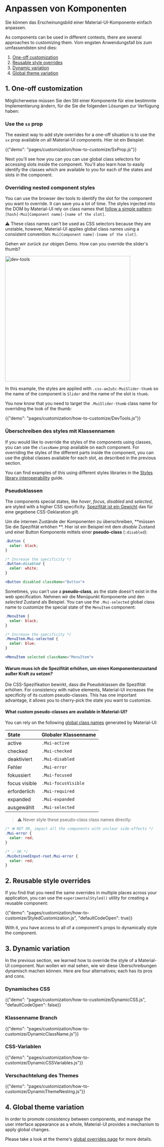 # Anpassen von Komponenten

<p class="description">Sie können das Erscheinungsbild einer Material-UI-Komponente einfach anpassen.</p>

As components can be used in different contexts, there are several approaches to customizing them. Vom engsten Anwendungsfall bis zum umfassendsten sind dies:

1. [One-off customization](#1-one-off-customization)
1. [Reusable style overrides](#2-reusable-style-overrides)
1. [Dynamic variation](#3-dynamic-variation)
1. [Global theme variation](#4-global-theme-variation)

## 1. One-off customization

Möglicherweise müssen Sie den Stil einer Komponente für eine bestimmte Implementierung ändern, für die Sie die folgenden Lösungen zur Verfügung haben:

### Use the `sx` prop

The easiest way to add style overrides for a one-off situation is to use the `sx` prop available on all Material-UI components. Hier ist ein Beispiel:

{{"demo": "pages/customization/how-to-customize/SxProp.js"}}

Next you'll see how you can you can use global class selectors for accessing slots inside the component. You'll also learn how to easily identify the classes which are available to you for each of the states and slots in the component.

### Overriding nested component styles

You can use the browser dev tools to identify the slot for the component you want to override. It can save you a lot of time. The styles injected into the DOM by Material-UI rely on class names that [follow a simple pattern](/styles/advanced/#class-names): `[hash]-Mui[Component name]-[name of the slot]`.

⚠️ These class names can't be used as CSS selectors because they are unstable, however, Material-UI applies global class names using a consistent convention: `Mui[Component name]-[name of the slot]`.

Gehen wir zurück zur obigen Demo. How can you override the slider's thumb?

<img src="/static/images/customization/dev-tools.png" alt="dev-tools" width="406" />

In this example, the styles are applied with `.css-ae2u5c-MuiSlider-thumb` so the name of the component is `Slider` and the name of the slot is `thumb`.

You now know that you need to target the `.MuiSlider-thumb` class name for overriding the look of the thumb:

{{"demo": "pages/customization/how-to-customize/DevTools.js"}}

### Überschreiben des styles mit Klassennamen

If you would like to override the styles of the components using classes, you can use the `className` prop available on each component. For overriding the styles of the different parts inside the component, you can use the global classes available for each slot, as described in the previous section.

You can find examples of this using different styles libraries in the [Styles library interoperability](/guides/interoperability/) guide.

### Pseudoklassen

The components special states, like *hover*, *focus*, *disabled* and *selected*, are styled with a higher CSS specificity. [Spezifität ist ein Gewicht](https://developer.mozilla.org/en-US/docs/Web/CSS/Specificity) das für eine gegebene CSS-Deklaration gilt.

Um die internen Zustände der Komponenten zu überschreiben, **müssen Sie die Spezifität erhöhen **. Hier ist ein Beispiel mit dem *disable* Zustand und einer Button Komponente mittels einer **pseudo-class** (`:disabled`):

```css
.Button {
  color: black;
}

/* Increase the specificity */
.Button:disabled {
  color: white;
}
```

```jsx
<Button disabled className="Button">
```

Sometimes, you can't use a **pseudo-class**, as the state doesn't exist in the web specification. Nehmen wir die Menüpunkt Komponente und den *selected* Zustand als Beispiel. You can use the `.Mui-selected` global class name to customize the special state of the `MenuItem` component:

```css
.MenuItem {
  color: black;
}

/* Increase the specificity */
.MenuItem.Mui-selected {
  color: blue;
}
```

```jsx
<MenuItem selected className="MenuItem">
```

#### Warum muss ich die Spezifität erhöhen, um einen Komponentenzustand außer Kraft zu setzen?

Die CSS-Spezifikation bewirkt, dass die Pseudoklassen die Spezifität erhöhen. For consistency with native elements, Material-UI increases the specificity of its custom pseudo-classes. This has one important advantage, it allows you to cherry-pick the state you want to customize.

#### What custom pseudo-classes are available in Material-UI?

You can rely on the following [global class names](/styles/advanced/#with-material-ui-core) generated by Material-UI:

| State         | Globaler Klassenname |
|:------------- |:-------------------- |
| active        | `.Mui-active`        |
| checked       | `.Mui-checked`       |
| deaktiviert   | `.Mui-disabled`      |
| Fehler        | `.Mui-error`         |
| fokussiert    | `.Mui-focused`       |
| focus visible | `.Mui-focusVisible`  |
| erforderlich  | `.Mui-required`      |
| expanded      | `.Mui-expanded`      |
| ausgewählt    | `.Mui-selected`      |

> ⚠️ Never style these pseudo-class class names directly:

```css
/* ❌ NOT OK, impact all the components with unclear side-effects */
.Mui-error {
  color: red;
}

/* ✅ OK */
.MuiOutinedInput-root.Mui-error {
  color: red;
}
```

## 2. Reusable style overrides

If you find that you need the same overrides in multiple places across your application, you can use the `experimentalStyled()` utility for creating a reusable component:

{{"demo": "pages/customization/how-to-customize/StyledCustomization.js", "defaultCodeOpen": true}}

With it, you have access to all of a component's props to dynamically style the component.

## 3. Dynamic variation

In the previous section, we learned how to override the style of a Material-UI component. Nun wollen wir mal sehen, wie wir diese Überschreibungen dynamisch machen können. Here are four alternatives; each has its pros and cons.

### Dynamisches CSS

{{"demo": "pages/customization/how-to-customize/DynamicCSS.js", "defaultCodeOpen": false}}

### Klassenname Branch

{{"demo": "pages/customization/how-to-customize/DynamicClassName.js"}}

### CSS-Variablen

{{"demo": "pages/customization/how-to-customize/DynamicCSSVariables.js"}}

### Verschachtelung des Themes

{{"demo": "pages/customization/how-to-customize/DynamicThemeNesting.js"}}

## 4. Global theme variation

In order to promote consistency between components, and manage the user interface appearance as a whole, Material-UI provides a mechanism to apply global changes.

Please take a look at the theme's [global overrides page](/customization/theme-components/) for more details.
